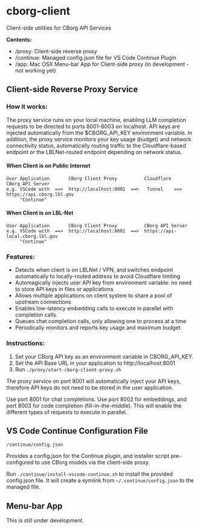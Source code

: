 # cborg-client

Client-side utilities for CBorg API Services

**Contents:**

- /proxy: Client-side reverse proxy
- /continue: Managed config.json file for VS Code Continue Plugin
- /app: Mac OSX Menu-bar App for Client-side proxy (in development - not working yet)

## Client-side Reverse Proxy Service

### How it works:

The proxy service runs on your local machine, enabling LLM completion requests to be directed to
ports 8001-8003 on localhost. API keys are injected automatically from the $CBORG_API_KEY environment variable.
In addition, the proxy service monitors your key usage (budget) and network connectivity status, automatically
routing traffic to the Cloudflare-based endpoint or the LBLNet-routed endpoint depending on network status.

#### When Client is on Public Internet

```
User Application       CBorg Client Proxy          Cloudflare      CBorg API Server
e.g. VSCode with  ==>  http://localhost:8001  ==>   Tunnel    ==>  https://api.cborg.lbl.gov
     "Continue"
```

#### When Client is on LBL-Net

```
User Application       CBorg Client Proxy          CBorg API Server
e.g. VSCode with  ==>  http://localhost:8001  ==>  https://api-local.cborg.lbl.gov
     "Continue"
```

### Features:

- Detects when client is on LBLNet / VPN, and switches endpoint automatically to locally-routed address to avoid Cloudflare limiting
- Automagically injects user API key from environment variable: no need to store API keys in files or applications
- Allows multiple applications on client system to share a pool of upstream connections
- Enables low-latency embedding calls to execute in parallel with completion calls
- Queues chat completion calls, only allowing one to process at a time
- Periodically monitors and reports key usage and maximum budget

### Instructions:

1. Set your CBorg API key as an environment variable in CBORG_API_KEY.
2. Set the API Base URL in your application to http://localhost:8001
3. Run `./proxy/start-cborg-client-proxy.sh`

The proxy service on port 8001 will automatically inject your API keys, therefore API keys do not need to be stored in the user application.

Use port 8001 for chat completions. Use port 8002 for embeddings, and port 8003 for code completion (fill-in-the-middle). This will enable the different types of requests to execute in parallel.

## VS Code Continue Configuration File

`/continue/config.json`

Provides a config.json for the Continue plugin, and installer script pre-configured to use CBorg models via the client-side proxy.

Run `./continue/install-vscode-continue.sh` to install the provided config.json file. It will create a symlink from `~/.continue/config.json` to the managed file.

## Menu-bar App

This is still under development.



